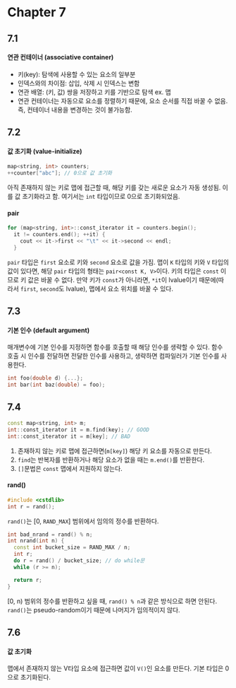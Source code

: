 # Chapter 7

## 7.1

#### 연관 컨테이너 (associative container)

- 키(key): 탐색에 사용할 수 있는 요소의 일부분
- 인덱스와의 차이점: 삽입, 삭제 시 인덱스는 변함
- 연관 배열: (키, 값) 쌍을 저장하고 키를 기반으로 탐색 ex. 맵
- 연관 컨테이너는 자동으로 요소를 정렬하기 때문에, 요소 순서를 직접 바꿀 수 없음. 즉, 컨테이너 내용을 변경하는 것이 불가능함.

## 7.2

#### 값 초기화 (value-initialize)

```cpp
map<string, int> counters;
++counter["abc"]; // 0으로 값 초기화
```

아직 존재하지 않는 키로 맵에 접근할 때, 해당 키를 갖는 새로운 요소가 자동 생성됨. 이를 값 초기화라고 함. 여기서는 `int` 타입이므로 0으로 초기화되었음.

#### pair

```cpp
for (map<string, int>::const_iterator it = counters.begin();
  it != counters.end(); ++it) {
    cout << it->first << "\t" << it->second << endl;
  }
```

`pair` 타입은 `first` 요소로 키와 `second` 요소로 값을 가짐. 맵이 `K` 타입의 키와 `V` 타입의 값이 있다면, 해당 `pair` 타입의 형태는 `pair<const K, V>`이다. 키의 타입은 `const` 이므로 키 값은 바꿀 수 없다. 만약 키가 `const`가 아니라면, `*it`이 lvalue이기 때문에(따라서 `first`, `second`도 lvalue), 맵에서 요소 위치를 바꿀 수 있다.

## 7.3

#### 기본 인수 (default argument)

매개변수에 기본 인수를 지정하면 함수를 호출할 때 해당 인수를 생략할 수 있다. 함수 호출 시 인수를 전달하면 전달한 인수를 사용하고, 생략하면 컴파일러가 기본 인수를 사용한다.

```cpp
int foo(double d) {...};
int bar(int baz(double) = foo);
```

## 7.4

```cpp
const map<string, int> m;
int::const_iterator it = m.find(key); // GOOD
int::const_iterator it = m[key]; // BAD
```

1. 존재하지 않는 키로 맵에 접근하면(`m[key]`) 해당 키 요소를 자동으로 만든다.
2. `find`는 반복자를 반환하거나 해당 요소가 없을 때는 `m.end()`를 반환한다.
3. `[]`문법은 `const` 맵에서 지원하지 않는다.

#### rand()
```cpp
#include <cstdlib>
int r = rand();
```
`rand()`는 [0, `RAND_MAX`] 범위에서 임의의 정수를 반환하다.

```cpp
int bad_nrand = rand() % n;
int nrand(int n) {
  const int bucket_size = RAND_MAX / n;
  int r;
  do r = rand() / bucket_size; // do while문
  while (r >= n);

  return r;
}
```
[0, n) 범위의 정수를 반환하고 싶을 때, `rand() % n`과 같은 방식으로 하면 안된다. `rand()`는 pseudo-random이기 때문에 나머지가 임의적이지 않다.

## 7.6

#### 값 초기화
맵에서 존재하지 않는 V타입 요소에 접근하면 값이 `V()`인 요소를 만든다. 기본 타입은 0으로 초기화된다.